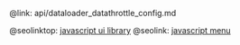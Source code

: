 @link: api/dataloader_datathrottle_config.md

@seolinktop: [javascript ui library](https://webix.com)
@seolink: [javascript menu](https://webix.com/widget/menu/)